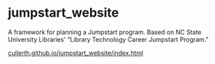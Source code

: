 # jumpstart_website
A framework for planning a Jumpstart program. Based on NC State University Libraries' "Library Technology Career Jumpstart Program."

[cullerth.github.io/jumpstart_website/index.html](cullerth.github.io/jumpstart_website/index.html)

